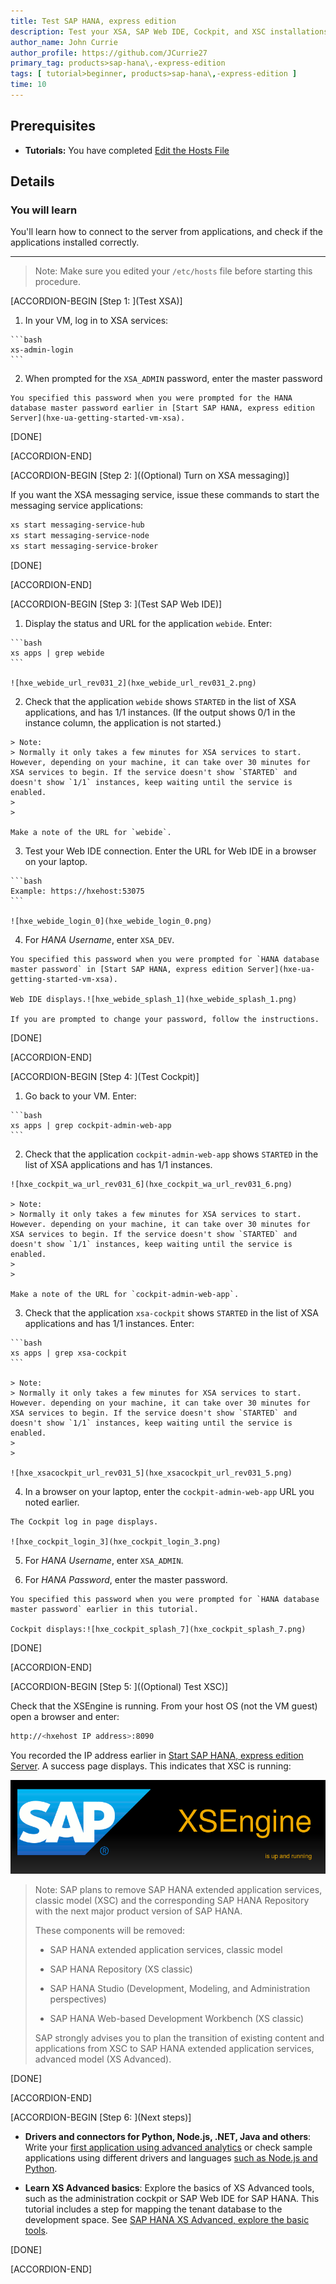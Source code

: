 ```yaml
---
title: Test SAP HANA, express edition
description: Test your XSA, SAP Web IDE, Cockpit, and XSC installations.
author_name: John Currie
author_profile: https://github.com/JCurrie27
primary_tag: products>sap-hana\,-express-edition
tags: [ tutorial>beginner, products>sap-hana\,-express-edition ]
time: 10
---
```


<!-- loio0377017816dc46b09db7b2e13bfabc0a -->

## Prerequisites
 - **Tutorials:** You have completed [Edit the Hosts File](https://developers.sap.com/tutorials/hxe-ua-hosts.html)

## Details
### You will learn
You'll learn how to connect to the server from applications, and check if the applications installed correctly.

---

> Note:
> Make sure you edited your `/etc/hosts` file before starting this procedure.
>
>

[ACCORDION-BEGIN [Step 1: ](Test XSA)]

1.   In your VM, log in to XSA services:

    ```bash
    xs-admin-login
    ```

2.   When prompted for the `XSA_ADMIN` password, enter the master password

    You specified this password when you were prompted for the HANA database master password earlier in [Start SAP HANA, express edition Server](hxe-ua-getting-started-vm-xsa).

[DONE]

[ACCORDION-END]

[ACCORDION-BEGIN [Step 2: ]((Optional) Turn on XSA messaging)]

If you want the XSA messaging service, issue these commands to start the messaging service applications:

```bash
xs start messaging-service-hub
xs start messaging-service-node
xs start messaging-service-broker

```

[DONE]

[ACCORDION-END]

[ACCORDION-BEGIN [Step 3: ](Test SAP Web IDE)]

1.   Display the status and URL for the application `webide`. Enter:

    ```bash
    xs apps | grep webide
    ```

    ![hxe_webide_url_rev031_2](hxe_webide_url_rev031_2.png)

2.   Check that the application `webide` shows `STARTED` in the list of XSA applications, and has 1/1 instances. (If the output shows 0/1 in the instance column, the application is not started.)

    > Note:
    > Normally it only takes a few minutes for XSA services to start. However, depending on your machine, it can take over 30 minutes for XSA services to begin. If the service doesn't show `STARTED` and doesn't show `1/1` instances, keep waiting until the service is enabled.
    >
    >

    Make a note of the URL for `webide`.

3.   Test your Web IDE connection. Enter the URL for Web IDE in a browser on your laptop.

    ```bash
    Example: https://hxehost:53075
    ```

    ![hxe_webide_login_0](hxe_webide_login_0.png)

4.   For *HANA Username*, enter `XSA_DEV`.

    You specified this password when you were prompted for `HANA database master password` in [Start SAP HANA, express edition Server](hxe-ua-getting-started-vm-xsa).

    Web IDE displays.![hxe_webide_splash_1](hxe_webide_splash_1.png)

    If you are prompted to change your password, follow the instructions.

[DONE]

[ACCORDION-END]

[ACCORDION-BEGIN [Step 4: ](Test Cockpit)]

1.   Go back to your VM. Enter:

    ```bash
    xs apps | grep cockpit-admin-web-app
    ```

2.   Check that the application `cockpit-admin-web-app` shows `STARTED` in the list of XSA applications and has 1/1 instances.

    ![hxe_cockpit_wa_url_rev031_6](hxe_cockpit_wa_url_rev031_6.png)

    > Note:
    > Normally it only takes a few minutes for XSA services to start. However. depending on your machine, it can take over 30 minutes for XSA services to begin. If the service doesn't show `STARTED` and doesn't show `1/1` instances, keep waiting until the service is enabled.
    >
    >

    Make a note of the URL for `cockpit-admin-web-app`.

3.   Check that the application `xsa-cockpit` shows `STARTED` in the list of XSA applications and has 1/1 instances. Enter:

    ```bash
    xs apps | grep xsa-cockpit
    ```

    > Note:
    > Normally it only takes a few minutes for XSA services to start. However. depending on your machine, it can take over 30 minutes for XSA services to begin. If the service doesn't show `STARTED` and doesn't show `1/1` instances, keep waiting until the service is enabled.
    >
    >

    ![hxe_xsacockpit_url_rev031_5](hxe_xsacockpit_url_rev031_5.png)

4.   In a browser on your laptop, enter the `cockpit-admin-web-app` URL you noted earlier.

    The Cockpit log in page displays.

    ![hxe_cockpit_login_3](hxe_cockpit_login_3.png)

5.   For *HANA Username*, enter `XSA_ADMIN`.

6.   For *HANA Password*, enter the master password.

    You specified this password when you were prompted for `HANA database master password` earlier in this tutorial.

    Cockpit displays:![hxe_cockpit_splash_7](hxe_cockpit_splash_7.png)

[DONE]

[ACCORDION-END]

[ACCORDION-BEGIN [Step 5: ]((Optional) Test XSC)]

Check that the XSEngine is running. From your host OS (not the VM guest) open a browser and enter:

```bash
http://<hxehost IP address>:8090
```

You recorded the IP address earlier in [Start SAP HANA, express edition Server](hxe-ua-getting-started-vm-xsa). A success page displays. This indicates that XSC is running:

![HXE_XS_Success_4](HXE_XS_Success_4.png)

> Note:
> SAP plans to remove SAP HANA extended application services, classic model (XSC) and the corresponding SAP HANA Repository with the next major product version of SAP HANA.
>
> These components will be removed:
>
> -   SAP HANA extended application services, classic model
>
> -   SAP HANA Repository (XS classic)
>
> -   SAP HANA Studio (Development, Modeling, and Administration perspectives)
>
> -   SAP HANA Web-based Development Workbench (XS classic)
>
>
> SAP strongly advises you to plan the transition of existing content and applications from XSC to SAP HANA extended application services, advanced model (XS Advanced).
>
>

[DONE]

[ACCORDION-END]

[ACCORDION-BEGIN [Step 6: ](Next steps)]

-   **Drivers and connectors for Python, Node.js, .NET, Java and others**: Write your [first application using advanced analytics](https://developers.sap.com/mission.xsa-analytics-advanced.html) or check sample applications using different drivers and languages [such as Node.js and Python](https://developers.sap.com/mission.xsa-analytics-advanced.html).

-   **Learn XS Advanced basics**: Explore the basics of XS Advanced tools, such as the administration cockpit or SAP Web IDE for SAP HANA. This tutorial includes a step for mapping the tenant database to the development space. See [SAP HANA XS Advanced, explore the basic tools](xsa-explore-basics).


[DONE]

[ACCORDION-END]
